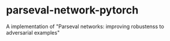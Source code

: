 # parseval-network-pytorch
A implementation of "Parseval networks: improving robustenss to adversarial examples"
